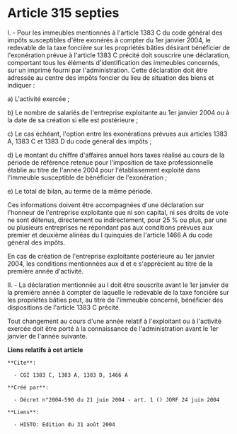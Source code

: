 # Article 315 septies

I. - Pour les immeubles mentionnés à l'article 1383 C du code général des impôts susceptibles d'être exonérés à compter du
1er janvier 2004, le redevable de la taxe foncière sur les propriétés bâties désirant bénéficier de l'exonération prévue à
l'article 1383 C précité doit souscrire une déclaration, comportant tous les éléments d'identification des immeubles
concernés, sur un imprimé fourni par l'administration. Cette déclaration doit être adressée au centre des impôts foncier du
lieu de situation des biens et indiquer :

a) L'activité exercée ;

b) Le nombre de salariés de l'entreprise exploitante au 1er janvier 2004 ou à la date de sa création si elle est
postérieure ;

c) Le cas échéant, l'option entre les exonérations prévues aux articles 1383 A, 1383 C et 1383 D du code général des impôts ;

d) Le montant du chiffre d'affaires annuel hors taxes réalisé au cours de la période de référence retenue pour l'imposition
de taxe professionnelle établie au titre de l'année 2004 pour l'établissement exploité dans l'immeuble susceptible de
bénéficier de l'exonération ;

e) Le total de bilan, au terme de la même période.

Ces informations doivent être accompagnées d'une déclaration sur l'honneur de l'entreprise exploitante que ni son capital, ni
ses droits de vote ne sont détenus, directement ou indirectement, pour 25 % ou plus, par une ou plusieurs entreprises ne
répondant pas aux conditions prévues aux premier et deuxième alinéas du I quinquies de l'article 1466 A du code général des
impôts.

En cas de création de l'entreprise exploitante postérieure au 1er janvier 2004, les conditions mentionnées aux d et e
s'apprécient au titre de la première année d'activité.

II. - La déclaration mentionnée au I doit être souscrite avant le 1er janvier de la première année à compter de laquelle le
redevable de la taxe foncière sur les propriétés bâties peut, au titre de l'immeuble concerné, bénéficier des dispositions de
l'article 1383 C précité.

Tout changement au cours d'une année relatif à l'exploitant ou à l'activité exercée doit être porté à la connaissance de
l'administration avant le 1er janvier de l'année suivante.

**Liens relatifs à cet article**

	**Cite**:

	  - CGI 1383 C, 1383 A, 1383 D, 1466 A

	**Créé par**:

	  - Décret n°2004-590 du 21 juin 2004 - art. 1 () JORF 24 juin 2004

	**Liens**:

	  - HISTO: Edition du 31 août 2004
